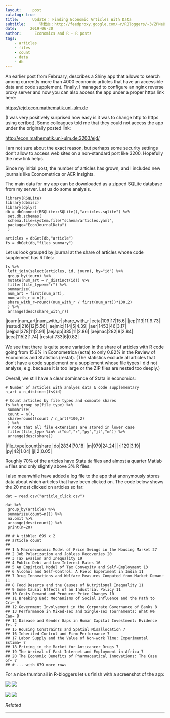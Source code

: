 ```yaml
---
layout:     post
catalog: true
title:      Update： Finding Economic Articles With Data
subtitle:      转载自：http://feedproxy.google.com/~r/RBloggers/~3/ZPNe8Li_7fE/
date:      2019-06-30
author:      Economics and R - R posts
tags:
    - articles
    - files
    - count
    - data
    - db
---
```






An earlier post from February, describes a Shiny app that allows to search among currently more than 4000 economic articles that have an accessible data and code supplement. Finally, I managed to configure an nginx reverse proxy server and now you can also access the app under a proper https link here:

https://ejd.econ.mathematik.uni-ulm.de

(I was very positively surprised how easy is it was to change http to https using certbot). Some colleagues told me that they could not access the app under the originally posted link:

http://econ.mathematik.uni-ulm.de:3200/ejd/

I am not sure about the exact reason, but perhaps some security settings don’t allow to access web sites on a non-standard port like 3200. Hopefully the new link helps.

Since my initial post, the number of articles has grown, and I included new journals like Econometrica or AER Insights.

The main data for my app can be downloaded as a zipped SQLite database from my server. Let us do some analysis.

```
library(RSQLite)
library(dbmisc)
library(dplyr)
db = dbConnect(RSQLite::SQLite(),"articles.sqlite") %>%
 set.db.schemas(
 schema.file=system.file("schema/articles.yaml",
 package="EconJournalData")
 )

articles = dbGet(db,"article")
fs = dbGet(db,"files_summary")

```

Let us look grouped by journal at the share of articles whose code supplement has R files:

```
fs %>% 
 left_join(select(articles, id, journ), by="id") %>%
 group_by(journ) %>%
 mutate(num_art = n_distinct(id)) %>%
 filter(file_type=="r") %>%
 summarize(
 num_art = first(num_art),
 num_with_r = n(),
 share_with_r=round((num_with_r / first(num_art))*100,2)
 ) %>%
 arrange(desc(share_with_r))

```
|journ|num_art|num_with_r|share_with_r
|ecta|109|17|15.6|
|jep|113|11|9.73|
|restud|216|12|5.56|
|aejmic|114|5|4.39|
|aer|1453|46|3.17|
|aejpol|378|11|2.91|
|aejapp|385|11|2.86|
|aejmac|282|8|2.84|
|jeea|115|2|1.74|
|restat|733|6|0.82|

We see that there is quite some variation in the share of articles with R code going from 15.6% in Econometrica (ecta) to only 0.82% in the Review of Economics and Statistics (restat). (The statistics exclude all articles that don’t have a code supplement or a supplement whose file types I did not analyse, e.g. because it is too large or the ZIP files are nested too deeply.)

Overall, we still have a clear dominance of Stata in economics:

```
# Number of articles with analyes data & code supplementary
n_art = n_distinct(fs$id)

# Count articles by file types and compute shares
fs %>% group_by(file_type) %>%
 summarize(
 count = n(), 
 share=round((count / n_art)*100,2)
 ) %>%
 # note that all file extensions are stored in lower case
 filter(file_type %in% c("do","r","py","jl","m")) %>%
 arrange(desc(share))

```
|file_type|count|share
|do|2834|70.18|
|m|979|24.24|
|r|129|3.19|
|py|42|1.04|
|jl|2|0.05|

Roughly 70% of the articles have Stata `do` files and almost a quarter Matlab `m` files and only slightly above 3% R files.

I also meanwhile have added a log file to the app that anonymously stores data about which articles that have been clicked on. The code below shows the 20 most clicked on articles so far:

```
dat = read.csv("article_click.csv")

dat %>%
 group_by(article) %>%
 summarize(count=n()) %>%
 na.omit %>%
 arrange(desc(count)) %>%
 print(n=20)

```

```
## # A tibble: 699 x 2
## article count
## 
## 1 A Macroeconomic Model of Price Swings in the Housing Market 27
## 2 Job Polarization and Jobless Recoveries 20
## 3 Tax Evasion and Inequality 19
## 4 Public Debt and Low Interest Rates 16
## 5 An Empirical Model of Tax Convexity and Self-Employment 13
## 6 Alcohol and Self-Control: A Field Experiment in India 11
## 7 Drug Innovations and Welfare Measures Computed from Market Deman~ 11
## 8 Food Deserts and the Causes of Nutritional Inequality 11
## 9 Some Causal Effects of an Industrial Policy 11
## 10 Costs Demand and Producer Price Changes 10
## 11 Breaking Bad: Mechanisms of Social Influence and the Path to Cri~ 9
## 12 Government Involvement in the Corporate Governance of Banks 8
## 13 Performance in Mixed-sex and Single-sex Tournaments: What We Can~ 8
## 14 Disease and Gender Gaps in Human Capital Investment: Evidence fr~ 7
## 15 Housing Constraints and Spatial Misallocation 7
## 16 Inherited Control and Firm Performance 7
## 17 Labor Supply and the Value of Non-work Time: Experimental Estima~ 7
## 18 Pricing in the Market for Anticancer Drugs 7
## 19 The Arrival of Fast Internet and Employment in Africa 7
## 20 The Economic Benefits of Pharmaceutical Innovations: The Case of~ 7
## # ... with 679 more rows

```


For a nice thumbnail in R-bloggers let us finish with a screenshot of the app:

![](https://i0.wp.com/skranz.github.io/images/search2.PNG?w=456&is-pending-load=1)
![](https://i0.wp.com/skranz.github.io/images/search2.PNG?w=456)


![](http://feeds.feedburner.com/~r/skranz_R/~4/NpmIzUR_6eA?is-pending-load=1)
![](http://feeds.feedburner.com/~r/skranz_R/~4/NpmIzUR_6eA)



*Related*







---
